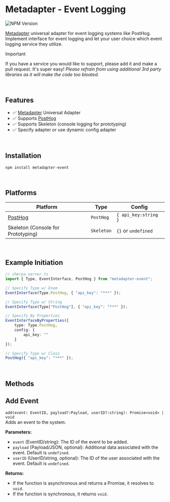 
# Metadapter - Event Logging
![NPM Version](https://img.shields.io/npm/v/metadapter-event)

[Metadapter](https://github.com/sellersindustry/metadapter) universal adapter
for event logging systems like PostHog. Implement interface for event logging
and let your user choice which event logging service they utilize.

> [!IMPORTANT]
> If you have a service you would like to support, please add it and make a pull request. It's super easy! *Please refrain from using additional 3rd party libraries as it will make the code too bloated.*


<br>


## Features
- ✅ [Metadapter](https://github.com/sellersindustry/metadapter) Universal Adapter
- ✅ Supports [PostHog](https://posthog.com)
- ✅ Supports Skeleton (console logging for prototyping)
- ✅ Specify adapter or use dynamic config adapter


<br>


## Installation
```
npm install metadapter-event
```


<br>


## Platforms

| Platform | Type | Config |
|---|---|---|
| [PostHog](https://posthog.com) | `PostHog` | `{ api_key:string }` |
| Skeleton (Console for Prototyping) | `Skeleton` | `{}` or `undefined` |


<br>


## Example Initiation
```typescript
// sherpa.server.ts
import { Type, EventInterface, PostHog } from "metadapter-event";

// Specify Type w/ Enum
EventInterface(Type.PostHog, { "api_key": "***" });

// Specify Type w/ String
EventInterface(Type["PostHog"], { "api_key": "***" });

// Specify By Properties
EventInterfaceByProperties({
    type: Type.PostHog,
    config: {
        api_key: ""
    }
});

// Specify Type w/ Class
PostHog({ "api_key": "***" });
```


<br>


## Methods

## Add Event
`add(event: EventID, payload?:Payload, userID?:string): Promise<void> | void` \
Adds an event to the system.

**Parameters:**
- `event` (EventID/string): The ID of the event to be added.
- `payload` (Payload/JSON, optional): Additional data associated with the event. Default is `undefined`.
- `userID` (UserID/string, optional): The ID of the user associated with the event. Default is `undefined`.

**Returns:**
- If the function is asynchronous and returns a Promise, it resolves to `void`.
- If the function is synchronous, it returns `void`.

